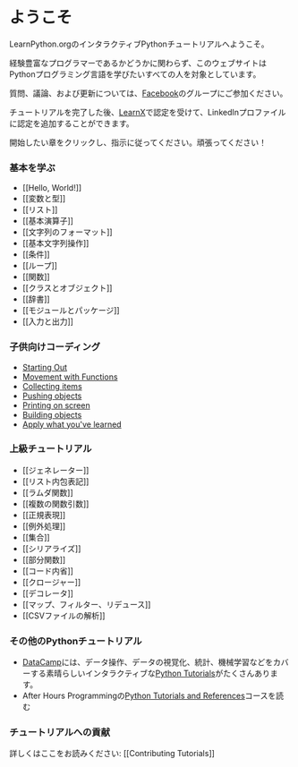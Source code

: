 # ようこそ

LearnPython.orgのインタラクティブPythonチュートリアルへようこそ。

経験豊富なプログラマーであるかどうかに関わらず、このウェブサイトはPythonプログラミング言語を学びたいすべての人を対象としています。<br>

質問、議論、および更新については、<a href="http://www.facebook.com/groups/180708015327157/">Facebook</a>のグループにご参加ください。

チュートリアルを完了した後、[LearnX](https://www.learnx.org)で認定を受けて、LinkedInプロファイルに認定を追加することができます。

開始したい章をクリックし、指示に従ってください。頑張ってください！<br>

### 基本を学ぶ

- [[Hello, World!]]
- [[変数と型]]
- [[リスト]]
- [[基本演算子]]
- [[文字列のフォーマット]]
- [[基本文字列操作]]
- [[条件]]
- [[ループ]]
- [[関数]]
- [[クラスとオブジェクト]]
- [[辞書]]
- [[モジュールとパッケージ]]
- [[入力と出力]]

### 子供向けコーディング

- [Starting Out](https://codingforkids.io/play/python/intro-level1)
- [Movement with Functions](https://codingforkids.io/play/python/intro-level2)
- [Collecting items](https://codingforkids.io/play/python/intro-level3)
- [Pushing objects](https://codingforkids.io/play/python/intro-level4)
- [Printing on screen](https://codingforkids.io/play/python/intro-level5)
- [Building objects](https://codingforkids.io/play/python/intro-level6)
- [Apply what you've learned](https://codingforkids.io/play/python/intro-level7)

### 上級チュートリアル

- [[ジェネレーター]]
- [[リスト内包表記]]
- [[ラムダ関数]]
- [[複数の関数引数]]
- [[正規表現]]
- [[例外処理]]
- [[集合]]
- [[シリアライズ]]
- [[部分関数]]
- [[コード内省]]
- [[クロージャー]]
- [[デコレータ]]
- [[マップ、フィルター、リデュース]]
- [[CSVファイルの解析]]

### その他のPythonチュートリアル

- [DataCamp](https://datacamp.pxf.io/c/67577/1012793/13294?sharedId=learnpython.org)には、データ操作、データの視覚化、統計、機械学習などをカバーする素晴らしいインタラクティブな[Python Tutorials](https://datacamp.pxf.io/c/67577/1012793/13294?sharedId=learnpython.org)がたくさんあります。
- After Hours Programmingの[Python Tutorials and References](http://www.afterhoursprogramming.com/index.php?article=181)コースを読む

### チュートリアルへの貢献

詳しくはここをお読みください: [[Contributing Tutorials]]